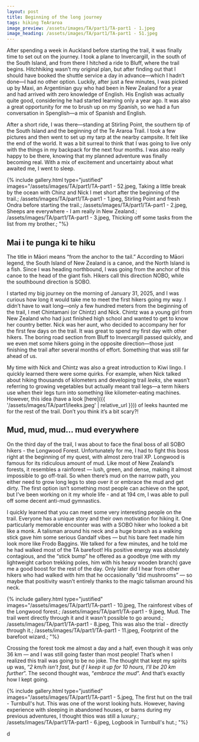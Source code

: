 ```yaml
---
layout: post
title: Beginning of the long journey
tags: hiking TeAraroa
image_preview: /assets/images/TA/part1/TA-part1 - 1.jpeg
image_heading: /assets/images/TA/part1/TA-part1 - 51.jpeg
---
```


After spending a week in Auckland before starting the trail, it was finally time to set out on the journey. I took a plane to Invercargill, in the south of the South Island, and from there I hitched a ride to Bluff, where the trail begins. Hitchhiking wasn’t my original plan, but after finding out that I should have booked the shuttle service a day in advance—which I hadn’t done—I had no other option. Luckily, after just a few minutes, I was picked up by Maxi, an Argentinian guy who had been in New Zealand for a year and had arrived with zero knowledge of English. His English was actually quite good, considering he had started learning only a year ago. It was also a great opportunity for me to brush up on my Spanish, so we had a fun conversation in Spenglish—a mix of Spanish and English.

After a short ride, I was there—standing at Stirling Point, the southern tip of the South Island and the beginning of the Te Araroa Trail. I took a few pictures and then went to set up my tarp at the nearby campsite. It felt like the end of the world. It was a bit surreal to think that I was going to live only with the things in my backpack for the next four months. I was also really happy to be there, knowing that my planned adventure was finally becoming real. With a mix of excitement and uncertainty about what awaited me, I went to sleep.

{% include gallery.html 
	type="justified" 
	images="/assets/images/TA/part1/TA-part1 - 52.jpeg, Taking a little break by the ocean with Chinz and Nick I met short after the beginning of the trail.;
			/assets/images/TA/part1/TA-part1 - 1.jpeg, Stirling Point and fresh Ondra before starting the trail.;
			/assets/images/TA/part1/TA-part1 - 2.jpeg, Sheeps are everywhere - I am really in New Zealand.;
			/assets/images/TA/part1/TA-part1 - 3.jpeg, Thicking off some tasks from the list from my brother.;
			"%}

## Mai i te punga ki te hiku

The title in Māori means “from the anchor to the tail.” According to Māori legend, the South Island of New Zealand is a canoe, and the North Island is a fish. Since I was heading northbound, I was going from the anchor of this canoe to the head of the giant fish. Hikers call this direction NOBO, while the southbound direction is SOBO.

I started my big journey on the morning of January 31, 2025, and I was curious how long it would take me to meet the first hikers going my way. I didn’t have to wait long—only a few hundred meters from the beginning of the trail, I met Chintamani (or Chintz) and Nick. Chintz was a young girl from New Zealand who had just finished high school and wanted to get to know her country better. Nick was her aunt, who decided to accompany her for the first few days on the trail. It was great to spend my first day with other hikers. The boring road section from Bluff to Invercargill passed quickly, and we even met some hikers going in the opposite direction—those just finishing the trail after several months of effort. Something that was still far ahead of us.

My time with Nick and Chintz was also a great introduction to Kiwi lingo. I quickly learned there were some quirks. For example, when Nick talked about hiking thousands of kilometers and developing trail *leeks*, she wasn’t referring to growing vegetables but actually meant trail legs—a term hikers use when their legs turn into something like kilometer-eating machines. However, this idea (have a look [here]({{ '/assets/images/TA/part1/leeks.jpeg' | relative_url }})) of leeks haunted me for the rest of the trail. Don’t you think it’s a bit scary?!

## Mud, mud, mud... mud everywhere

On the third day of the trail, I was about to face the final boss of all SOBO hikers - the Longwood Forest. Unfortunately for me, I had to fight this boss right at the beginning of my quest, with almost zero trail XP. Longwood is famous for its ridiculous amount of mud. Like most of New Zealand’s forests, it resembles a rainforest — lush, green, and dense, making it almost impossible to go off-trail. So when there’s mud on the narrow path, you either need to grow long legs to step over it or embrace the mud and get dirty. The first option isn’t something most people can achieve on the spot, but I’ve been working on it my whole life - and at 194 cm, I was able to pull off some decent anti-mud gymnastics.

I quickly learned that you can meet some very interesting people on the trail. Everyone has a unique story and their own motivation for hiking it. One particularly memorable encounter was with a SOBO hiker who looked a bit like a monk. A talisman around his neck and a huge branch as a walking stick gave him some serious Gandalf vibes — but his bare feet made him look more like Frodo Baggins. We talked for a few minutes, and he told me he had walked most of the TA barefoot! His positive energy was absolutely contagious, and the “stick bump” he offered as a goodbye (me with my lightweight carbon trekking poles, him with his heavy wooden branch) gave me a good boost for the rest of the day. Only later did I hear from other hikers who had walked with him that he occasionally “did mushrooms” — so maybe that positivity wasn’t entirely thanks to the magic talisman around his neck.

{% include gallery.html 
	type="justified" 
	images="/assets/images/TA/part1/TA-part1 - 10.jpeg, The rainforest vibes of the Longwood forest.;
			/assets/images/TA/part1/TA-part1 - 9.jpeg, Mud. The trail went directly through it and it wasn't possible to go around.;
			/assets/images/TA/part1/TA-part1 - 8.jpeg, This was also the trial - directly through it.;
			/assets/images/TA/part1/TA-part1 - 11.jpeg, Footprint of the barefoot wizard.;
			"%}

Crossing the forest took me almost a day and a half, even though it was only 36 km — and I was still going faster than most people! That’s when I realized this trail was going to be no joke. The thought that kept my spirits up was, “*2 km/h isn’t fast, but if I keep it up for 10 hours, I’ll be 20 km further*”. The second thought was, “*embrace the mud*”. And that’s exactly how I kept going.

{% include gallery.html 
	type="justified" 
	images="/assets/images/TA/part1/TA-part1 - 5.jpeg, The first hut on the trail - Turnbull's hut. This was one of the worst looking huts. However, having experience with sleeping in abandoned houses, or barns during my previous adventures, I thought thios was still a luxury.;
			/assets/images/TA/part1/TA-part1 - 6.jpeg, Logbook in Turnbull's hut.;
			"%}

d